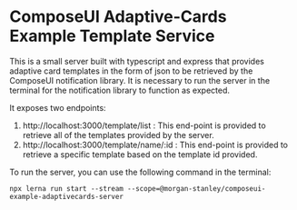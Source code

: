 <!--- Morgan Stanley makes this available to you under the Apache License, Version 2.0 (the "License"). You may obtain a copy of the License at http://www.apache.org/licenses/LICENSE-2.0. See the NOTICE file distributed with this work for additional information regarding copyright ownership. Unless required by applicable law or agreed to in writing, software distributed under the License is distributed on an "AS IS" BASIS, WITHOUT WARRANTIES OR CONDITIONS OF ANY KIND, either express or implied. See the License for the specific language governing permissions and limitations under the License.
--->
# ComposeUI Adaptive-Cards Example Template Service

This is a small server built with typescript and express that provides adaptive card templates in the form of json to be retrieved by the ComposeUI notification library. It is necessary to run the server in the terminal for the notification library to function as expected.

It exposes two endpoints: 

1. http://localhost:3000/template/list : This end-point is provided to retrieve all of the templates provided by the server.
2. http://localhost:3000/template/name/:id : This end-point is provided to retrieve a specific template based on the template id provided.

To run the server, you can use the following command in the terminal:
```
npx lerna run start --stream --scope=@morgan-stanley/composeui-example-adaptivecards-server
```

